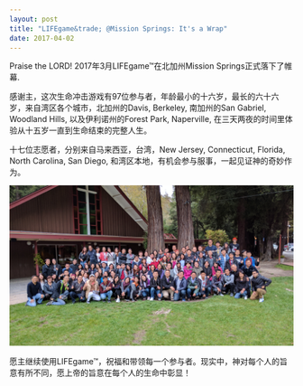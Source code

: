 ```yaml
---
layout: post
title: "LIFEgame&trade; @Mission Springs: It's a Wrap"
date: 2017-04-02
---
```


<div class="container">
  Praise the LORD! 2017年3月LIFEgame&trade;在北加州Mission Springs正式落下了帷幕.
  <p/>
  感谢主，这次生命冲击游戏有97位参与者，年龄最小的十六岁，最长的六十六岁，来自湾区各个城市，北加州的Davis, Berkeley, 南加州的San Gabriel, Woodland Hills, 以及伊利诺州的Forest Park, Naperville, 在三天两夜的时间里体验从十五岁一直到生命结束的完整人生。
  <p/>
  十七位志愿者，分别来自马来西亚，台湾，New Jersey, Connecticut, Florida, North Carolina, San Diego, 和湾区本地，有机会参与服事，一起见证神的奇妙作为。
  <p/>
  <img class="materialboxed responsive-img" data-caption="Group picture at the conclusion, outside Worship Center"  src="/blog/MS-March2017-GroupPic.jpeg"/>
  <p/>
  <span class="green-text flow-text">
    愿主继续使用LIFEgame&trade;，祝福和带领每一个参与者。现实中，神对每个人的旨意有所不同，愿上帝的旨意在每个人的生命中彰显！
  </span>
  <p/>
</div>
